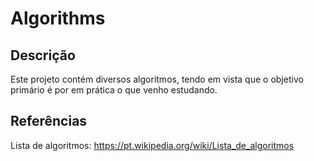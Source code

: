 # Algorithms

## Descrição

Este projeto contém diversos algoritmos, tendo em vista que o objetivo primário é por em
prática o que venho estudando.

## Referências

Lista de algoritmos: https://pt.wikipedia.org/wiki/Lista_de_algoritmos
